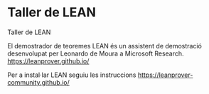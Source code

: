# Taller de LEAN
Taller de LEAN

El demostrador de teoremes LEAN és un assistent de demostració desenvolupat per Leonardo de Moura a Microsoft Research.
https://leanprover.github.io/

Per a instal·lar LEAN seguiu les instruccions
https://leanprover-community.github.io/

